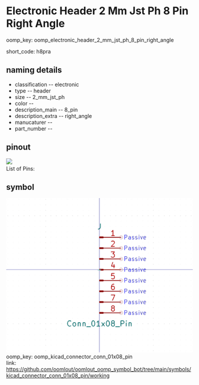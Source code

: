 # Electronic Header 2 Mm Jst Ph 8 Pin Right Angle
oomp_key: oomp_electronic_header_2_mm_jst_ph_8_pin_right_angle  

short_code: h8pra
## naming details
* classification -- electronic
* type -- header
* size -- 2_mm_jst_ph
* color -- 
* description_main -- 8_pin
* description_extra -- right_angle
* manucaturer -- 
* part_number -- 
## pinout
![](working_pinout_600.png)  
List of Pins:



## symbol

![](symbol/0/working/working_600.png)  
oomp_key: oomp_kicad_connector_conn_01x08_pin  
link: https://github.com/oomlout/oomlout_oomp_symbol_bot/tree/main/symbols/kicad_connector_conn_01x08_pin/working  

